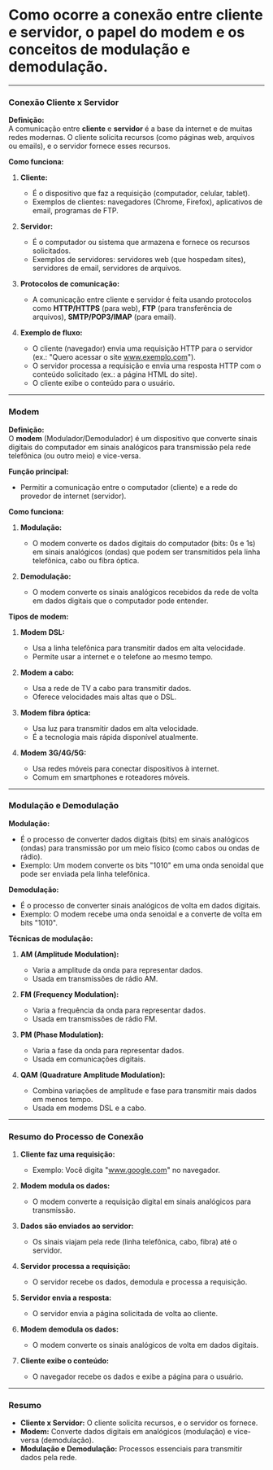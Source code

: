 # Como ocorre a conexão entre **cliente e servidor**, o papel do **modem** e os conceitos de **modulação e demodulação**.

---

### **Conexão Cliente x Servidor**
**Definição:**  
A comunicação entre **cliente** e **servidor** é a base da internet e de muitas redes modernas. O cliente solicita recursos (como páginas web, arquivos ou emails), e o servidor fornece esses recursos.

**Como funciona:**
1. **Cliente:**  
   - É o dispositivo que faz a requisição (computador, celular, tablet).  
   - Exemplos de clientes: navegadores (Chrome, Firefox), aplicativos de email, programas de FTP.

2. **Servidor:**  
   - É o computador ou sistema que armazena e fornece os recursos solicitados.  
   - Exemplos de servidores: servidores web (que hospedam sites), servidores de email, servidores de arquivos.

3. **Protocolos de comunicação:**  
   - A comunicação entre cliente e servidor é feita usando protocolos como **HTTP/HTTPS** (para web), **FTP** (para transferência de arquivos), **SMTP/POP3/IMAP** (para email).

4. **Exemplo de fluxo:**  
   - O cliente (navegador) envia uma requisição HTTP para o servidor (ex.: "Quero acessar o site www.exemplo.com").  
   - O servidor processa a requisição e envia uma resposta HTTP com o conteúdo solicitado (ex.: a página HTML do site).  
   - O cliente exibe o conteúdo para o usuário.

---

### **Modem**
**Definição:**  
O **modem** (Modulador/Demodulador) é um dispositivo que converte sinais digitais do computador em sinais analógicos para transmissão pela rede telefônica (ou outro meio) e vice-versa.

**Função principal:**  
- Permitir a comunicação entre o computador (cliente) e a rede do provedor de internet (servidor).

**Como funciona:**
1. **Modulação:**  
   - O modem converte os dados digitais do computador (bits: 0s e 1s) em sinais analógicos (ondas) que podem ser transmitidos pela linha telefônica, cabo ou fibra óptica.

2. **Demodulação:**  
   - O modem converte os sinais analógicos recebidos da rede de volta em dados digitais que o computador pode entender.

**Tipos de modem:**
1. **Modem DSL:**  
   - Usa a linha telefônica para transmitir dados em alta velocidade.  
   - Permite usar a internet e o telefone ao mesmo tempo.

2. **Modem a cabo:**  
   - Usa a rede de TV a cabo para transmitir dados.  
   - Oferece velocidades mais altas que o DSL.

3. **Modem fibra óptica:**  
   - Usa luz para transmitir dados em alta velocidade.  
   - É a tecnologia mais rápida disponível atualmente.

4. **Modem 3G/4G/5G:**  
   - Usa redes móveis para conectar dispositivos à internet.  
   - Comum em smartphones e roteadores móveis.

---

### **Modulação e Demodulação**
**Modulação:**  
- É o processo de converter dados digitais (bits) em sinais analógicos (ondas) para transmissão por um meio físico (como cabos ou ondas de rádio).  
- Exemplo: Um modem converte os bits "1010" em uma onda senoidal que pode ser enviada pela linha telefônica.

**Demodulação:**  
- É o processo de converter sinais analógicos de volta em dados digitais.  
- Exemplo: O modem recebe uma onda senoidal e a converte de volta em bits "1010".

**Técnicas de modulação:**
1. **AM (Amplitude Modulation):**  
   - Varia a amplitude da onda para representar dados.  
   - Usada em transmissões de rádio AM.

2. **FM (Frequency Modulation):**  
   - Varia a frequência da onda para representar dados.  
   - Usada em transmissões de rádio FM.

3. **PM (Phase Modulation):**  
   - Varia a fase da onda para representar dados.  
   - Usada em comunicações digitais.

4. **QAM (Quadrature Amplitude Modulation):**  
   - Combina variações de amplitude e fase para transmitir mais dados em menos tempo.  
   - Usada em modems DSL e a cabo.

---

### **Resumo do Processo de Conexão**
1. **Cliente faz uma requisição:**  
   - Exemplo: Você digita "www.google.com" no navegador.

2. **Modem modula os dados:**  
   - O modem converte a requisição digital em sinais analógicos para transmissão.

3. **Dados são enviados ao servidor:**  
   - Os sinais viajam pela rede (linha telefônica, cabo, fibra) até o servidor.

4. **Servidor processa a requisição:**  
   - O servidor recebe os dados, demodula e processa a requisição.

5. **Servidor envia a resposta:**  
   - O servidor envia a página solicitada de volta ao cliente.

6. **Modem demodula os dados:**  
   - O modem converte os sinais analógicos de volta em dados digitais.

7. **Cliente exibe o conteúdo:**  
   - O navegador recebe os dados e exibe a página para o usuário.

---

### **Resumo**
- **Cliente x Servidor:** O cliente solicita recursos, e o servidor os fornece.  
- **Modem:** Converte dados digitais em analógicos (modulação) e vice-versa (demodulação).  
- **Modulação e Demodulação:** Processos essenciais para transmitir dados pela rede.

